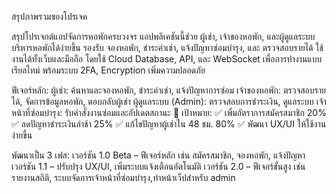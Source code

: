 สรุปภาพรวมของโปรเจค

สรุปโปรเจกต์แอปจัดการหอพักครบวงจร แอปพลิเคชันนี้ช่วย ผู้เช่า, เจ้าของหอพัก, และผู้ดูแลระบบ บริหารหอพักได้ง่ายขึ้น รองรับ จองหอพัก, ชำระค่าเช่า, แจ้งปัญหาซ่อมบำรุง, และ ตรวจสอบรายได้ ใช้งานได้ทั้งเว็บและมือถือ โดยใช้ Cloud Database, API, และ WebSocket เพื่อการทำงานแบบเรียลไทม์ พร้อมระบบ 2FA, Encryption เพิ่มความปลอดภัย

ฟีเจอร์หลัก:
 ผู้เช่า: ค้นหาและจองหอพัก, ชำระค่าเช่า, แจ้งปัญหาการซ่อม เจ้าของหอพัก: ตรวจสอบรายได้, จัดการข้อมูลหอพัก, ตอบกลับผู้เช่า ผู้ดูแลระบบ 
(Admin): ตรวจสอบการชำระเงิน, ดูแลระบบ เจ้าหน้าที่ซ่อมบำรุง: รับคำสั่งงานซ่อมและอัปเดตสถานะ
📌 เป้าหมาย: 
✅ เพิ่มอัตราการสมัครสมาชิก 20% 
✅ ลดปัญหาชำระเงินล่าช้า 25% 
✅ แก้ไขปัญหาผู้เช่าใน 48 ชม. 80% 
✅ พัฒนา UX/UI ให้ใช้งานง่ายขึ้น

พัฒนาเป็น 3 เฟส: 
เวอร์ชัน 1.0 Beta – ฟีเจอร์หลัก เช่น สมัครสมาชิก, จองหอพัก, แจ้งปัญหา 
เวอร์ชัน 1.1 – ปรับปรุง UX/UI, เพิ่มระบบแจ้งเตือนอัตโนมัติ 
เวอร์ชัน 2.0 – ฟีเจอร์ขั้นสูง เช่น รายงานสถิติ, ระบบจัดการเจ้าหน้าที่ซ่อมบำรุง,ทำหน้าเว็ปสำหรับ admin 
